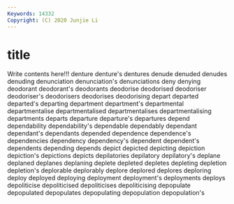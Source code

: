 ```yaml
---
Keywords: 14332
Copyright: (C) 2020 Junjie Li
---
```


# title

Write contents here!!!
denture 
denture's 
dentures 
denude 
denuded 
denudes 
denuding 
denunciation
denunciation's 
denunciations 
deny 
denying 
deodorant 
deodorant's 
deodorants 
deodorise 
deodorised 
deodoriser
deodoriser's 
deodorisers 
deodorises 
deodorising 
depart 
departed 
departed's 
departing 
department 
department's
departmental 
departmentalise 
departmentalised 
departmentalises 
departmentalising 
departments 
departs 
departure 
departure's 
departures
depend 
dependability 
dependability's 
dependable 
dependably 
dependant 
dependant's 
dependants 
depended 
dependence
dependence's 
dependencies 
dependency 
dependency's 
dependent 
dependent's 
dependents 
depending 
depends 
depict
depicted 
depicting 
depiction 
depiction's 
depictions 
depicts 
depilatories 
depilatory 
depilatory's 
deplane
deplaned 
deplanes 
deplaning 
deplete 
depleted 
depletes 
depleting 
depletion 
depletion's 
deplorable
deplorably 
deplore 
deplored 
deplores 
deploring 
deploy 
deployed 
deploying 
deployment 
deployment's
deployments 
deploys 
depoliticise 
depoliticised 
depoliticises 
depoliticising 
depopulate 
depopulated 
depopulates 
depopulating
depopulation 
depopulation's 
